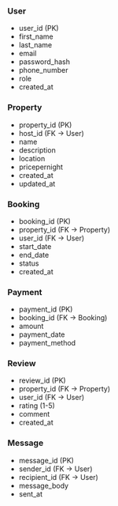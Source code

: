 ### User
- user_id (PK)
- first_name
- last_name
- email
- password_hash
- phone_number
- role
- created_at

### Property
- property_id (PK)
- host_id (FK → User)
- name
- description
- location
- pricepernight
- created_at
- updated_at

### Booking
- booking_id (PK)
- property_id (FK → Property)
- user_id (FK → User)
- start_date
- end_date
- status
- created_at

### Payment
- payment_id (PK)
- booking_id (FK → Booking)
- amount
- payment_date
- payment_method

### Review
- review_id (PK)
- property_id (FK → Property)
- user_id (FK → User)
- rating (1-5)
- comment
- created_at

### Message
- message_id (PK)
- sender_id (FK → User)
- recipient_id (FK → User)
- message_body
- sent_at
